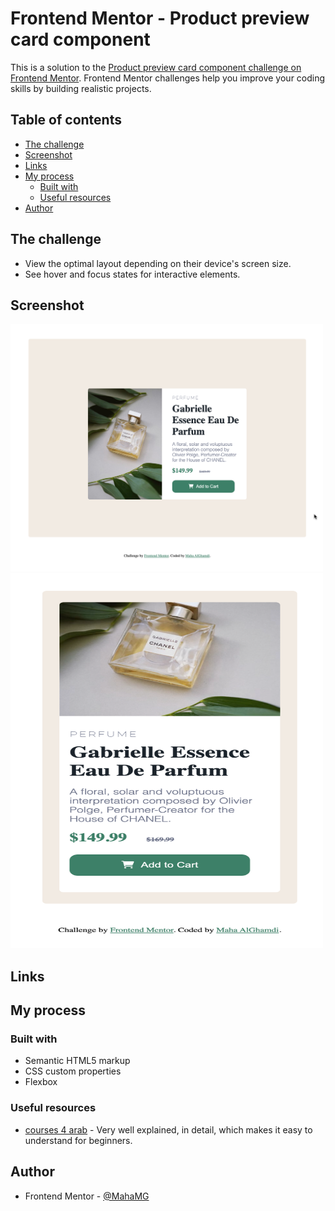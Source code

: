 # Frontend Mentor - Product preview card component

This is a solution to the [Product preview card component challenge on Frontend Mentor](https://www.frontendmentor.io/challenges/product-preview-card-component-GO7UmttRfa). Frontend Mentor challenges help you improve your coding skills by building realistic projects. 

## Table of contents

- [The challenge](#the-challenge)
- [Screenshot](#screenshot)
- [Links](#links)
- [My process](#my-process)
  - [Built with](#built-with)
  - [Useful resources](#useful-resources)
- [Author](#author)


## The challenge

- View the optimal layout depending on their device's screen size.
- See hover and focus states for interactive elements.


## Screenshot

<img src="images/desktop-design.png" width="500">
<img src="images/mobile-design.png" width="500" height="600">

## Links

<!-- - Live Site URL: [Here]() -->

## My process

### Built with

- Semantic HTML5 markup
- CSS custom properties
- Flexbox

### Useful resources

- [courses 4 arab](https://courses4arab.com/css.html) - Very well explained, in detail, which makes it easy to understand for beginners.

## Author

- Frontend Mentor - [@MahaMG](https://www.frontendmentor.io/profile/MahaMG)

